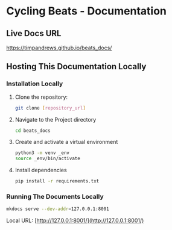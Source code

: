 # Cycling Beats - Documentation

## Live Docs URL  
<a href="https://timpandrews.github.io/beats_docs/" target="_blank">https://timpandrews.github.io/beats_docs/</a>

## Hosting This Documentation Locally

### Installation Locally

1. Clone the repository:

    ```bash
    git clone [repository_url]
    ```

2. Navigate to the Project directory

    ```bash
    cd beats_docs
    ```

3. Create and activate a virtual environment

    ```bash
    python3 -m venv _env
    source _env/bin/activate
    ```

4. Install dependencies
    ```bash
    pip install -r requirements.txt
    ```

### Running The Documents Locally

```bash 
mkdocs serve --dev-addr=127.0.0.1:8001
```

Local URL: [http://127.0.0.1:8001/](http://127.0.0.1:8001/)





